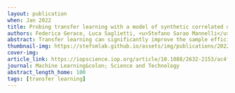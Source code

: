 ```yaml
---
layout: publication
when: Jan 2022
title: Probing transfer learning with a model of synthetic correlated datasets
authors: Federica Gerace, Luca Saglietti, <u>Stefano Sarao Mannelli</u>, Andrew Saxe, Lenka Zdeborová
abstract: Transfer learning can significantly improve the sample efficiency of neural networks, by exploiting the relatedness between a data-scarce target task and a data-abundant source task. Despite years of successful applications, transfer learning practice often relies on ad-hoc solutions, while theoretical understanding of these procedures is still limited. In the present work, we re-think a solvable model of synthetic data as a framework for modeling correlation between data-sets. This setup allows for an analytic characterization of the generalization performance obtained when transferring the learned feature map from the source to the target task. Focusing on the problem of training two-layer networks in a binary classification setting, we show that our model can capture a range of salient features of transfer learning with real data. Moreover, by exploiting parametric control over the correlation between the two data-sets, we systematically investigate under which conditions the transfer of features is beneficial for generalization.
thumbnail-img: https://stefsmlab.github.io/assets/img/publications/2022-01-10-Probing-transfer-learning-thumbnail.png
cover-img:
article_link: https://iopscience.iop.org/article/10.1088/2632-2153/ac4f3f/meta
journal: Machine Learning&colon; Science and Technology
abstract_length_home: 100
tags: [transfer learning]
---
```


